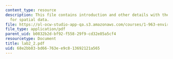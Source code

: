 ```yaml
---
content_type: resource
description: This file contains introduction and other details with the help of slides
  for spatial data.
file: https://ol-ocw-studio-app-qa.s3.amazonaws.com/courses/1-963-environmental-engineering-applications-of-geographic-information-systems-fall-2004/68e2bb83bd66763ee9c813692121a565_lab2_2.pdf
file_type: application/pdf
parent_uid: b0832b2d-bf92-f558-29f9-cd32e85a5cf4
resourcetype: Document
title: lab2_2.pdf
uid: 68e2bb83-bd66-763e-e9c8-13692121a565
---
```

